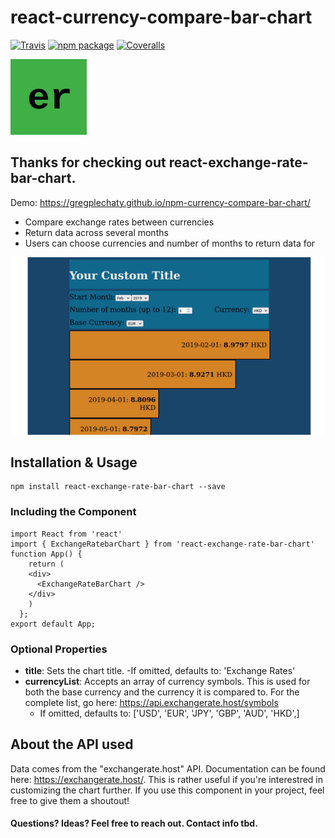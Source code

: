 # react-currency-compare-bar-chart

[![Travis][build-badge]][build]
[![npm package][npm-badge]][npm]
[![Coveralls][coveralls-badge]][coveralls]

![logo](https://github.com/gregplechaty/npm-currency-compare-bar-chart/blob/main/demo/src/logo.png)

## Thanks for checking out react-exchange-rate-bar-chart.

Demo: https://gregplechaty.github.io/npm-currency-compare-bar-chart/

- Compare exchange rates between currencies
- Return data across several months
- Users can choose currencies and number of months to return data for

![component screenshot](https://github.com/gregplechaty/npm-currency-compare-bar-chart/blob/main/demo/componentScreenshot.png)



## Installation & Usage
```
npm install react-exchange-rate-bar-chart --save
```

### **Including the Component**
```
import React from 'react'
import { ExchangeRatebarChart } from 'react-exchange-rate-bar-chart'
function App() {
    return (
    <div>
      <ExchangeRateBarChart />
    </div>
    )
  };
export default App;
```
### **Optional Properties**
- **title**: Sets the chart title.
   -If omitted, defaults to: 'Exchange Rates'
- **currencyList**: Accepts an array of currency symbols. This is used for both the base currency and the currency it is compared to. For the complete list, go here: https://api.exchangerate.host/symbols
   - If omitted, defaults to: ['USD', 'EUR', 'JPY', 'GBP', 'AUD', 'HKD',]


## About the API used
Data comes from the "exchangerate.host" API. Documentation can be found here: https://exchangerate.host/. This is rather useful if you're interestred in customizing the chart further.
If you use this component in your project, feel free to give them a shoutout!

#### Questions? Ideas? Feel free to reach out. Contact info tbd.


[build-badge]: https://img.shields.io/travis/user/repo/master.png?style=flat-square
[build]: https://travis-ci.org/user/repo

[npm-badge]: https://img.shields.io/npm/v/npm-package.png?style=flat-square
[npm]: https://www.npmjs.org/package/npm-package

[coveralls-badge]: https://img.shields.io/coveralls/user/repo/master.png?style=flat-square
[coveralls]: https://coveralls.io/github/user/repo
